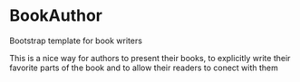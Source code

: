 # BookAuthor
Bootstrap template for book writers

This is a nice way for authors to present their books, 
to explicitly write their favorite parts of the book 
and to allow their readers to conect with them
